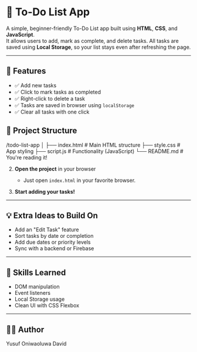 

# 📝 To-Do List App

A simple, beginner-friendly To-Do List app built using **HTML**, **CSS**, and **JavaScript**.  
It allows users to add, mark as complete, and delete tasks. All tasks are saved using **Local Storage**, so your list stays even after refreshing the page.

---

## 🚀 Features

- ✅ Add new tasks
- ✅ Click to mark tasks as completed
- ✅ Right-click to delete a task
- ✅ Tasks are saved in browser using `localStorage`
- ✅ Clear all tasks with one click


## 📁 Project Structure


/todo-list-app
│
├── index.html         # Main HTML structure
├── style.css          # App styling
├── script.js          # Functionality (JavaScript)
└── README.md          # You're reading it!


2. **Open the project** in your browser

   * Just open `index.html` in your favorite browser.

3. **Start adding your tasks!**

---

## 💡 Extra Ideas to Build On

* Add an "Edit Task" feature
* Sort tasks by date or completion
* Add due dates or priority levels
* Sync with a backend or Firebase

---

## 🧠 Skills Learned

* DOM manipulation
* Event listeners
* Local Storage usage
* Clean UI with CSS Flexbox

---

## 🧑‍💻 Author

Yusuf Oniwaoluwa David 
